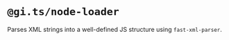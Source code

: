 # `@gi.ts/node-loader`

Parses XML strings into a well-defined JS structure using `fast-xml-parser`.